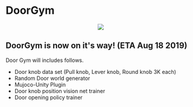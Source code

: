 # DoorGym

[doorgym_video]: ./imgs/doorgym_video.gif

<!---
<p align="center">
  ![alt text][doorgym_video]
</p>
--->

<p align="center">
  <img src="./imgs/doorgym_video.gif">
</p>

## DoorGym is now on it's way! (ETA Aug 18 2019)

Door Gym will includes follows.
- Door knob data set (Pull knob, Lever knob, Round knob 3K each)
- Random Door world generator
- Mujoco-Unity Plugin
- Door knob position vision net trainer
- Door opening policy trainer

